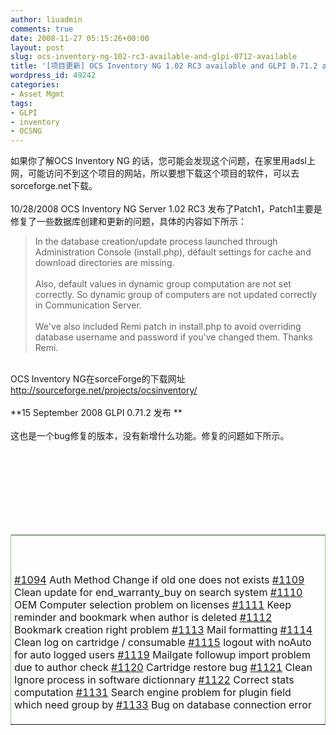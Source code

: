 ```yaml
---
author: liuadmin
comments: true
date: 2008-11-27 05:15:26+00:00
layout: post
slug: ocs-inventory-ng-102-rc3-available-and-glpi-0712-available
title: '[项目更新] OCS Inventory NG 1.02 RC3 available and GLPI 0.71.2 available'
wordpress_id: 49242
categories:
- Asset Mgmt
tags:
- GLPI
- inventory
- OCSNG
---
```


如果你了解OCS Inventory NG 的话，您可能会发现这个问题，在家里用adsl上网，可能访问不到这个项目的网站，所以要想下载这个项目的软件，可以去sorceforge.net下载。<br /><br />10/28/2008 OCS Inventory NG Server 1.02 RC3 发布了Patch1，Patch1主要是修复了一些数据库创建和更新的问题，具体的内容如下所示：<br />

<blockquote>In the database creation/update process launched through Administration Console (install.php), défault settings for cache and download directories are missing.<br /><br />Also, default values in dynamic group computation are not set correctly. So dynamic group of computers are not updated correctly in Communication Server.<br /><br />We've also included Remi patch in install.php to avoid overriding database username and password if you've changed them. Thanks Remi.</blockquote>

<br />OCS Inventory NG在sorceForge的下载网址 http://sourceforge.net/projects/ocsinventory/<br /><br />**15 September 2008 GLPI 0.71.2 发布 **<br /><br />这也是一个bug修复的版本，没有新增什么功能。修复的问题如下所示。<br /><table border="0" ><br /><tbody ><br /><tr ><br /><tr ><br />
<td style="border: 1px dotted #27900d;padding: 5px" valign="top" ><br /><br />

[#1094](https://dev.indepnet.net/glpi/ticket/1094)
    Auth Method Change if old one does not exists
[#1109](https://dev.indepnet.net/glpi/ticket/1109)
    Clean update for end_warranty_buy on search system
[#1110](https://dev.indepnet.net/glpi/ticket/1110)
    OEM Computer selection problem on licenses
[#1111](https://dev.indepnet.net/glpi/ticket/1111)
    Keep reminder and bookmark when author is deleted
[#1112](https://dev.indepnet.net/glpi/ticket/1112)
    Bookmark creation right problem
[#1113](https://dev.indepnet.net/glpi/ticket/1113)
    Mail formatting
[#1114](https://dev.indepnet.net/glpi/ticket/1114)
    Clean log on cartridge / consumable
[#1115](https://dev.indepnet.net/glpi/ticket/1115)
    logout with noAuto for auto logged users
[#1119](https://dev.indepnet.net/glpi/ticket/1119)
    Mailgate followup import problem due to author check
[#1120](https://dev.indepnet.net/glpi/ticket/1120)
    Cartridge restore bug
[#1121](https://dev.indepnet.net/glpi/ticket/1121)
    Clean Ignore process in software dictionnary
[#1122](https://dev.indepnet.net/glpi/ticket/1122)
    Correct stats computation
[#1131](https://dev.indepnet.net/glpi/ticket/1131)
    Search engine problem for plugin field which need group by
[#1133](https://dev.indepnet.net/glpi/ticket/1133)
    Bug on database connection error
</td><br /></tr><br /></tr><br /></tbody></table><br />

<blockquote></blockquote>
